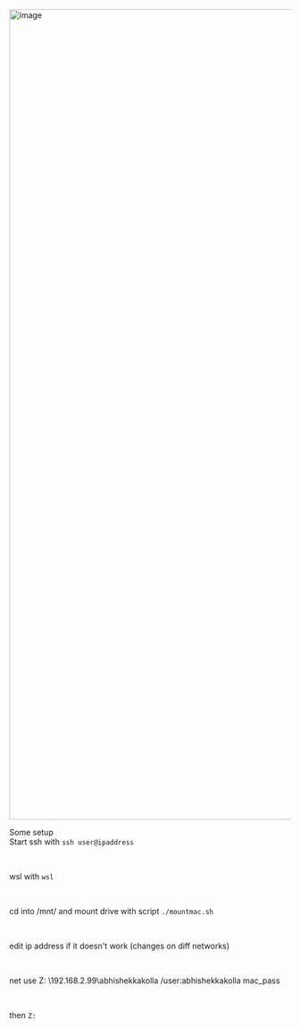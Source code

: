 <img width="1448" alt="image" src="https://github.com/user-attachments/assets/3d3447cd-85ca-4c46-b145-efaa0bcbd190" />



Some setup </br >
Start ssh with 
`ssh user@ipaddress`

<br/>

wsl with `wsl`

<br/>

cd into /mnt/ and mount drive with script
`./mountmac.sh`

<br/>

edit ip address if it doesn't work (changes on diff networks)


<br />

net use Z: \\192.168.2.99\abhishekkakolla /user:abhishekkakolla mac_pass

<br />

then `Z: `
